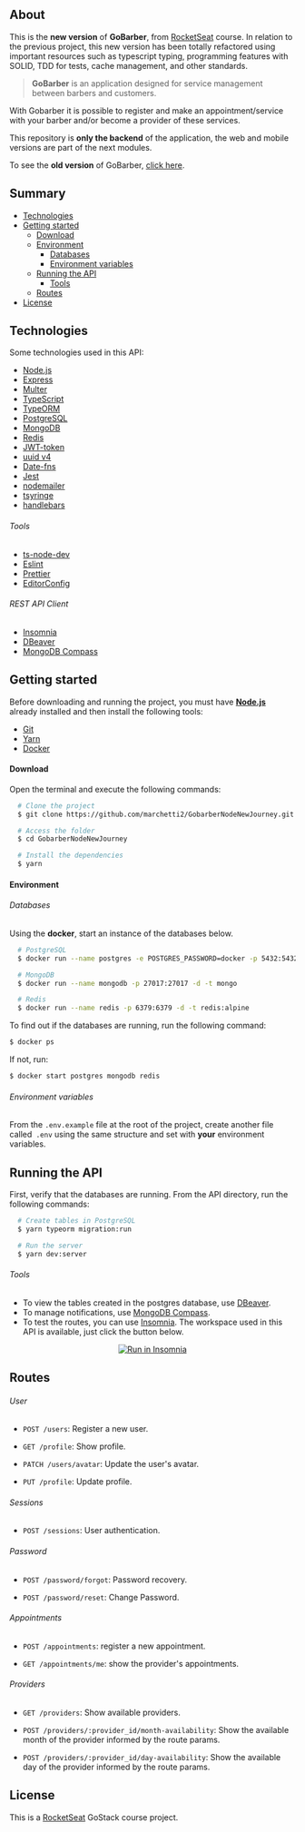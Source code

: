 <h2>About</h2>

This is the **new version** of **GoBarber**, from [RocketSeat](https://rocketseat.com.br/) course. 
In relation to the previous project, this new version has been totally refactored using important resources such as typescript typing, programming features with SOLID, TDD for tests, cache management, and other standards. 


> **GoBarber** is an application designed for service management between barbers and customers.

With Gobarber it is possible to register and make an appointment/service with your barber and/or become a provider of these services.

This repository is **only the backend** of the application, the web and mobile versions are part of the next modules.

To see the **old version** of GoBarber, [click here](https://github.com/marchetti2/GoBarberNode).

<h2>Summary</h2>

- [Technologies](#technologies)
- [Getting started](#started)
  - [Download](#download)
  - [Environment](#environment)
    - [Databases](#databases)
    - [Environment variables](#variables)
  - [Running the API](#running)
    - [Tools](#tools)
  - [Routes](#routes)
- [License](#license)

<h2 id="technologies">Technologies</h2>

Some technologies used in this API:

- [Node.js](https://nodejs.org/en/)
- [Express](http://expressjs.com/)
- [Multer](https://github.com/expressjs/multer)
- [TypeScript](https://www.typescriptlang.org/)
- [TypeORM](https://typeorm.io/#/)
- [PostgreSQL](https://hub.docker.com/_/postgres)
- [MongoDB](https://hub.docker.com/_/mongo)
- [Redis](https://hub.docker.com/_/redis)
- [JWT-token](https://jwt.io/)
- [uuid v4](https://github.com/thenativeweb/uuidv4/)
- [Date-fns](https://date-fns.org/)
- [Jest](https://jestjs.io/)
- [nodemailer](https://nodemailer.com/about/)
- [tsyringe](https://github.com/microsoft/tsyringe)
- [handlebars](https://handlebarsjs.com)

<h6>Tools</h6>

- [ts-node-dev](https://github.com/wclr/ts-node-dev)
- [Eslint](https://eslint.org/)
- [Prettier](https://prettier.io/)
- [EditorConfig](https://editorconfig.org/)

<h6>REST API Client</h6>

- [Insomnia](https://insomnia.rest/)
- [DBeaver](https://dbeaver.io/)
- [MongoDB Compass](https://www.mongodb.com/try/download/compass)


<h2 id="started">Getting started</h2>

Before downloading and running the project, you must have **[Node.js](https://nodejs.org/en/)** already installed and then install the following tools: 

- [Git](https://git-scm.com/)
- [Yarn](https://yarnpkg.com/)
- [Docker](https://www.docker.com/get-started)

<h4 id="download">Download</h4>

Open the terminal and execute the following commands: 

```bash
  # Clone the project
  $ git clone https://github.com/marchetti2/GobarberNodeNewJourney.git

  # Access the folder
  $ cd GobarberNodeNewJourney

  # Install the dependencies
  $ yarn
```
<h4 id="environment">Environment</h4>

<h6 id="databases">Databases</h6>

Using the **docker**, start an instance of the databases below.

```bash
  # PostgreSQL 
  $ docker run --name postgres -e POSTGRES_PASSWORD=docker -p 5432:5432 -d postgres

  # MongoDB
  $ docker run --name mongodb -p 27017:27017 -d -t mongo

  # Redis
  $ docker run --name redis -p 6379:6379 -d -t redis:alpine
```
To find out if the databases are running, run the following command:
```bash
$ docker ps
```
If not, run:

```bash
$ docker start postgres mongodb redis
```
<h6 id="variables">Environment variables</h6>

From the `.env.example` file at the root of the project, create another file called` .env` using the same structure and set with **your** environment variables.

<h2 id="running">Running the API</h2>

First, verify that the databases are running. From the API directory, run the following commands:

```bash
  # Create tables in PostgreSQL
  $ yarn typeorm migration:run

  # Run the server
  $ yarn dev:server
```
<h6 id="tools">Tools</h6>

- To view the tables created in the postgres database, use [DBeaver](https://dbeaver.io/).
- To manage notifications, use [MongoDB Compass](https://www.mongodb.com/try/download/compass).
- To test the routes, you can use [Insomnia](https://insomnia.rest/). The workspace used in this API is available, just click the button below. 
<p align="center">
<a href="https://insomnia.rest/run/?label=goBarberNewJourney&uri=https%3A%2F%2Fgist.githubusercontent.com%2Fmarchetti2%2F7a0296175321dc6ee72b3d4dd1c81f2c%2Fraw%2F648b3199ff9837b632d003f75f0145a18ea37352%2FgoBarberNewJourney-insomnia.json" target="_blank"><img src="https://insomnia.rest/images/run.svg" alt="Run in Insomnia"></a>
</p>

<h2 id="routes">Routes</h2>

<h6>User</h6>

- `POST /users`: Register a new user.

- `GET /profile`: Show profile.

- `PATCH /users/avatar`: Update the user's avatar.

- `PUT /profile`: Update profile.

<h6>Sessions</h6>

- `POST /sessions`: User authentication.

<h6>Password</h6>

- `POST /password/forgot`: Password recovery.

- `POST /password/reset`: Change Password.

<h6>Appointments</h6>

- `POST /appointments`: register a new appointment.

- `GET /appointments/me`: show the provider's appointments.

<h6>Providers</h6>

- `GET /providers`: Show available providers.

- `POST /providers/:provider_id/month-availability`: Show the available month of the provider informed by the route params.

- `POST /providers/:provider_id/day-availability`: Show the available day of the provider informed by the route params.


<h2 id="license">License</h2>

This is a [RocketSeat](https://rocketseat.com.br) GoStack course project.
